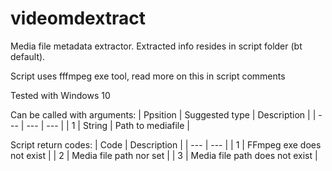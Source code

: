 # videomdextract
Media file metadata extractor. Extracted info resides in script folder (bt default).

Script uses fffmpeg exe tool, read more on this in script comments

Tested with Windows 10

Can be called with arguments:
| Ppsition | Suggested type | Description |
| --- | --- | --- |
| 1 | String | Path to mediafile |

Script return codes:
| Code | Description |
| --- | --- |
| 1 | FFmpeg exe does not exist |
| 2 | Media file path nor set |
| 3 | Media file path does not exist |
